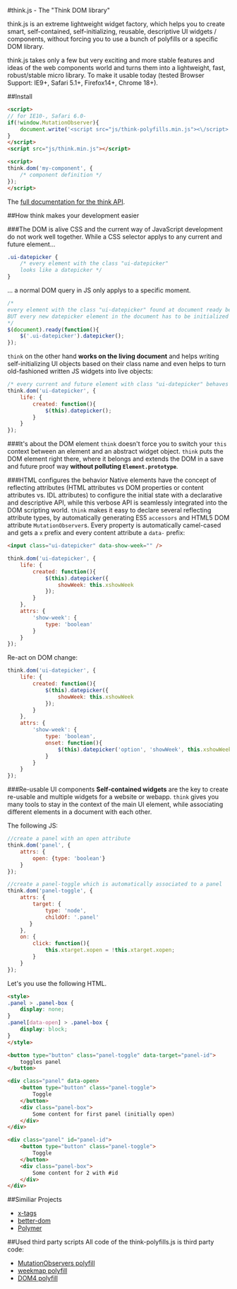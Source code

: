 #think.js - The "Think DOM library"


think.js is an extreme lightweight widget factory, which helps you to create smart, self-contained, self-initializing, reusable, descriptive UI widgets / components, without forcing you to use a bunch of polyfills or a specific DOM library.

think.js takes only a few but very exciting and more stable features and ideas of the web components world and turns them into a lightweight, fast, robust/stable micro library. To make it usable today (tested Browser Support: IE9+, Safari 5.1+, Firefox14+, Chrome 18+).

##Install

```html
<script>
// for IE10-, Safari 6.0-
if(!window.MutationObserver){
	document.write('<script src="js/think-polyfills.min.js"><\/script>');
}
</script>
<script src="js/think.min.js"></script>

<script>
think.dom('my-component', {
	/* component definition */
});
</script>
```

The [full documentation for the think API](docs/readme.md).

##How think makes your development easier

###The DOM is alive
CSS and the current way of JavaScript development do not work well together. While a CSS selector applys to any current and future element...

```css
.ui-datepicker {
	/* every element with the class "ui-datepicker"
	looks like a datepicker */
}
```

... a normal DOM query in JS only applys to a specific moment.

```js
/*
every element with the class "ui-datepicker" found at document ready behaves like a datepicker,
BUT every new datepicker element in the document has to be initialized again and again and again....
*/
$(document).ready(function(){
	$('.ui-datepicker').datepicker();
});
```

``think`` on the other hand **works on the living document** and helps writing self-initializing UI objects based on their class name and even helps to turn old-fashioned written JS widgets into live objects:

```js
/* every current and future element with class "ui-datepicker" behaves like a datepicker */
think.dom('ui-datepicker', {
	life: {
		created: function(){
			$(this).datepicker();
		}
	}
});
```

###It's about the DOM element
``think`` doesn't force you to switch your ``this`` context between an element and an abstract widget object. ``think`` puts the DOM element right there, where it belongs and extends the DOM in a save and future proof way **without polluting ``Element.prototype``**.

###HTML configures the behavior
Native elements have the concept of reflecting attributes (HTML attributes vs DOM properties or content attributes vs. IDL attributes) to configure the initial state with a declarative and descriptive API, while this verbose API is seamlessly integrated into the DOM scripting world. ``think`` makes it easy to declare several reflecting attribute types, by automatically generating ES5 ``accessors`` and HTML5 DOM attribute ``MutationObserver``s. Every property is automatically camel-cased and gets a ``x`` prefix and every content attribute a ``data-`` prefix:

```html
<input class="ui-datepicker" data-show-week="" />
```

```js
think.dom('ui-datepicker', {
	life: {
		created: function(){
			$(this).datepicker({
				showWeek: this.xshowWeek
			});
		}
	},
	attrs: {
		'show-week': {
			type: 'boolean'
		}
	}
});
```

Re-act on DOM change:

```js
think.dom('ui-datepicker', {
	life: {
		created: function(){
			$(this).datepicker({
				showWeek: this.xshowWeek
			});
		}
	},
	attrs: {
		'show-week': {
			type: 'boolean',
			onset: function(){
				$(this).datepicker('option', 'showWeek', this.xshowWeek);
			}
		}
	}
});
```

###Re-usable UI components
**Self-contained widgets** are the key to create re-usable and multiple widgets for a website or webapp. ``think`` gives you many tools to stay in the context of the main UI element, while associating different elements in a document with each other.

The following JS:

```js
//create a panel with an open attribute
think.dom('panel', {
	attrs: {
		open: {type: 'boolean'}
	}
});

//create a panel-toggle which is automatically associated to a panel
think.dom('panel-toggle', {
	attrs: {
		target: {
			type: 'node', 
			childOf: '.panel'
	   }
	},
	on: {
		click: function(){
			this.xtarget.xopen = !this.xtarget.xopen;
		}
	}
});

```

Let's you use the following HTML.

```html
<style>
.panel > .panel-box {
	display: none;
}
.panel[data-open] > .panel-box {
	display: block;
}
</style>

<button type="button" class="panel-toggle" data-target="panel-id">
	toggles panel
</button>

<div class="panel" data-open>
	<button type="button" class="panel-toggle">
		Toggle
	</button>
	<div class="panel-box">
		Some content for first panel (initially open)
	</div>
</div>

<div class="panel" id="panel-id">
	<button type="button" class="panel-toggle">
		Toggle
	</button>
	<div class="panel-box">
		Some content for 2 with #id
	</div>
</div>
```

##Similiar Projects

* [x-tags](http://x-tags.org/)
* [better-dom](http://chemerisuk.github.io/better-dom/)
* [Polymer](https://github.com/Polymer/polymer)

##Used third party scripts
All code of the think-polyfills.js is third party code:

* [MutationObservers polyfill](https://github.com/Polymer/MutationObservers/blob/master/LICENSE)
* [weekmap polyfill](https://github.com/Polymer/WeakMap/blob/master/LICENSE)
* [DOM4 polyfill](https://github.com/WebReflection/dom4/blob/master/LICENSE.txt)
